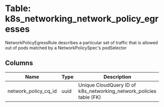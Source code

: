 
# Table: k8s_networking_network_policy_egresses
NetworkPolicyEgressRule describes a particular set of traffic that is allowed out of pods matched by a NetworkPolicySpec's podSelector
## Columns
| Name        | Type           | Description  |
| ------------- | ------------- | -----  |
|network_policy_cq_id|uuid|Unique CloudQuery ID of k8s_networking_network_policies table (FK)|
